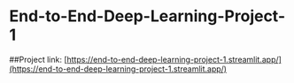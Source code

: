 # End-to-End-Deep-Learning-Project-1

##Project link:
[https://end-to-end-deep-learning-project-1.streamlit.app/](https://end-to-end-deep-learning-project-1.streamlit.app/)
